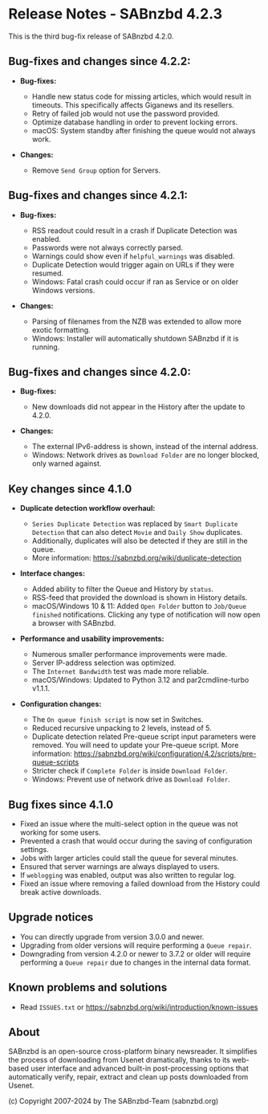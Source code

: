 Release Notes - SABnzbd 4.2.3
=========================================================

This is the third bug-fix release of SABnzbd 4.2.0.

## Bug-fixes and changes since 4.2.2:

* **Bug-fixes:**
    * Handle new status code for missing articles, which would result in timeouts.
      This specifically affects Giganews and its resellers.
    * Retry of failed job would not use the password provided.
    * Optimize database handling in order to prevent locking errors.
    * macOS: System standby after finishing the queue would not always work.

* **Changes:**
    * Remove `Send Group` option for Servers.

## Bug-fixes and changes since 4.2.1:

* **Bug-fixes:**
    * RSS readout could result in a crash if Duplicate Detection was enabled.
    * Passwords were not always correctly parsed.
    * Warnings could show even if `helpful_warnings` was disabled.
    * Duplicate Detection would trigger again on URLs if they were resumed.
    * Windows: Fatal crash could occur if ran as Service or on older Windows versions.

* **Changes:**
    * Parsing of filenames from the NZB was extended to allow more exotic formatting.
    * Windows: Installer will automatically shutdown SABnzbd if it is running.

## Bug-fixes and changes since 4.2.0:

* **Bug-fixes:**
    * New downloads did not appear in the History after the update to 4.2.0.

* **Changes:**
    * The external IPv6-address is shown, instead of the internal address.
    * Windows: Network drives as `Download Folder` are no longer blocked, only warned against.

## Key changes since 4.1.0

* **Duplicate detection workflow overhaul:**
    * `Series Duplicate Detection` was replaced by `Smart Duplicate Detection`
      that can also detect `Movie` and `Daily Show` duplicates.
    * Additionally, duplicates will also be detected if they are still in the queue.
    * More information: https://sabnzbd.org/wiki/duplicate-detection

* **Interface changes:**
    * Added ability to filter the Queue and History by `status`.
    * RSS-feed that provided the download is shown in History details.
    * macOS/Windows 10 & 11: Added `Open Folder` button to `Job/Queue finished` notifications.
      Clicking any type of notification will now open a browser with SABnzbd.

* **Performance and usability improvements:**
    * Numerous smaller performance improvements were made.
    * Server IP-address selection was optimized.
    * The `Internet Bandwidth` test was made more reliable.
    * macOS/Windows: Updated to Python 3.12 and par2cmdline-turbo v1.1.1.

* **Configuration changes:**
    * The `On queue finish script` is now set in Switches.
    * Reduced recursive unpacking to 2 levels, instead of 5.
    * Duplicate detection related Pre-queue script input parameters were removed.
      You will need to update your Pre-queue script.
      More information: https://sabnzbd.org/wiki/configuration/4.2/scripts/pre-queue-scripts
    * Stricter check if `Complete Folder` is inside `Download Folder`.
    * Windows: Prevent use of network drive as `Download Folder`.

## Bug fixes since 4.1.0

* Fixed an issue where the multi-select option in the queue was not working for some users.
* Prevented a crash that would occur during the saving of configuration settings.
* Jobs with larger articles could stall the queue for several minutes.
* Ensured that server warnings are always displayed to users.
* If `weblogging` was enabled, output was also written to regular log.
* Fixed an issue where removing a failed download from the History could break active downloads.

## Upgrade notices

* You can directly upgrade from version 3.0.0 and newer.
* Upgrading from older versions will require performing a `Queue repair`.
* Downgrading from version 4.2.0 or newer to 3.7.2 or older will require
  performing a `Queue repair` due to changes in the internal data format.

## Known problems and solutions

* Read `ISSUES.txt` or https://sabnzbd.org/wiki/introduction/known-issues

## About
SABnzbd is an open-source cross-platform binary newsreader.
It simplifies the process of downloading from Usenet dramatically, thanks to its web-based
user interface and advanced built-in post-processing options that automatically verify, repair,
extract and clean up posts downloaded from Usenet.

(c) Copyright 2007-2024 by The SABnzbd-Team (sabnzbd.org)
